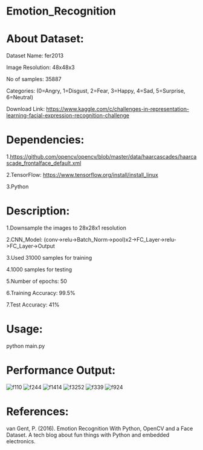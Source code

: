 # Emotion_Recognition

# About Dataset:

Dataset Name: fer2013

Image Resolution: 48x48x3

No of samples: 35887

Categories: (0=Angry, 1=Disgust, 2=Fear, 3=Happy, 4=Sad, 5=Surprise, 6=Neutral)

Download Link: https://www.kaggle.com/c/challenges-in-representation-learning-facial-expression-recognition-challenge

# Dependencies:

1.https://github.com/opencv/opencv/blob/master/data/haarcascades/haarcascade_frontalface_default.xml

2.TensorFlow: https://www.tensorflow.org/install/install_linux

3.Python

# Description:

1.Downsample the images to 28x28x1 resolution

2.CNN_Model: (conv->relu->Batch_Norm->pool)x2->FC_Layer->relu->FC_Layer->Output

3.Used 31000 samples for training

4.1000 samples for testing

5.Number of epochs: 50

6.Training Accuracy: 99.5%

7.Test Accuracy: 41%

# Usage:

python main.py

# Performance Output:
![f110](https://user-images.githubusercontent.com/29327349/30577575-cc2c0252-9d2c-11e7-8664-cac6c92349dd.jpg)
![f244](https://user-images.githubusercontent.com/29327349/30577576-cf73c1f2-9d2c-11e7-8666-980b3bfed617.jpg)
![f1414](https://user-images.githubusercontent.com/29327349/30577578-d2b87aba-9d2c-11e7-8ba0-c7a6db366ed2.jpg)
![f3252](https://user-images.githubusercontent.com/29327349/30577581-d5abae5e-9d2c-11e7-911e-b8d932e0ea1b.jpg)
![f339](https://user-images.githubusercontent.com/29327349/30577585-da63b630-9d2c-11e7-96fd-29bfec0980f9.jpg)
![f924](https://user-images.githubusercontent.com/29327349/30577587-df45977c-9d2c-11e7-96f9-c2b00dda3fe7.jpg)

# References:

van Gent, P. (2016). Emotion Recognition With Python, OpenCV and a Face Dataset. A tech blog about fun things with Python and embedded electronics.
